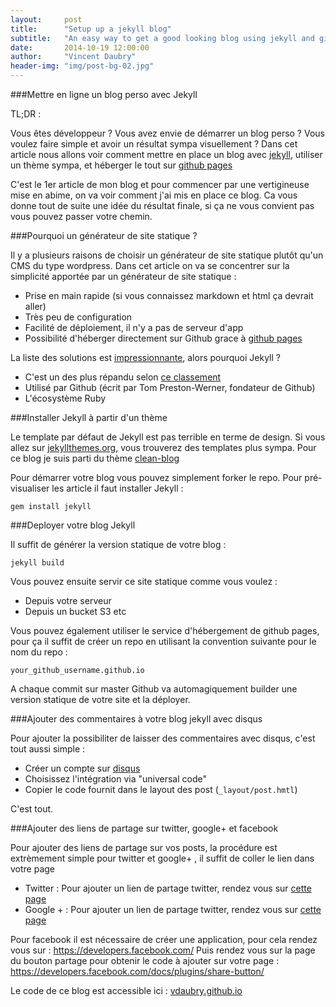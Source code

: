 ```yaml
---
layout:     post
title:      "Setup up a jekyll blog"
subtitle:   "An easy way to get a good looking blog using jekyll and github pages"
date:       2014-10-19 12:00:00
author:     "Vincent Daubry"
header-img: "img/post-bg-02.jpg"
---
```


###Mettre en ligne un blog perso avec Jekyll

TL;DR :

Vous êtes développeur ? Vous avez envie de démarrer un blog perso ? Vous voulez faire simple et avoir un résultat sympa visuellement ?
Dans cet article nous allons voir comment mettre en place un blog avec <a href="http://jekyllrb.com/">jekyll</a>, utiliser un thème sympa, et héberger le tout sur <a href="https://pages.github.com/">github pages</a>


C'est le 1er article de mon blog et pour commencer par une vertigineuse mise en abime, on va voir comment j'ai mis en place ce blog. Ca vous donne tout de suite une idée du résultat finale, si ça ne vous convient pas vous pouvez passer votre chemin.


###Pourquoi un générateur de site statique ?

Il y a plusieurs raisons de choisir un générateur de site statique plutôt qu'un CMS du type wordpress. Dans cet article on va se concentrer sur la simplicité apportée par un générateur de site statique :

* Prise en main rapide (si vous connaissez markdown et html ça devrait aller)
* Très peu de configuration
* Facilité de déploiement, il n'y a pas de serveur d'app
* Possibilité d'héberger directement sur Github grace à <a href="https://pages.github.com/">github pages</a>

La liste des solutions est <a href="https://staticsitegenerators.net">impressionnante</a>, alors pourquoi Jekyll ?

* C'est un des plus répandu selon <a href="https://www.staticgen.com/">ce classement</a>
* Utilisé par Github (écrit par Tom Preston-Werner, fondateur de Github)
* L'écosystème Ruby


###Installer Jekyll à partir d'un thème

Le template par défaut de Jekyll est pas terrible en terme de design. Si vous allez sur <a href="http://jekyllthemes.org/">jekyllthemes.org</a>, vous trouverez des templates plus sympa. Pour ce blog je suis parti du thème <a href="https://github.com/IronSummitMedia/startbootstrap-clean-blog-jekyll">clean-blog</a>

Pour démarrer votre blog vous pouvez simplement forker le repo. Pour pré-visualiser les article il faut installer Jekyll :

```gem install jekyll```


###Deployer votre blog Jekyll

Il suffit de générer la version statique de votre blog :

```jekyll build ```

Vous pouvez ensuite servir ce site statique comme vous voulez :

* Depuis votre serveur
* Depuis un bucket S3
etc

Vous pouvez également utiliser le service d'hébergement de github pages, pour ça il suffit de créer un repo en utilisant la convention suivante pour le nom du repo :

```
your_github_username.github.io
```

A chaque commit sur master Github va automagiquement builder une version statique de votre site et la déployer.


###Ajouter des commentaires à votre blog jekyll avec disqus

Pour ajouter la possibiliter de laisser des commentaires avec disqus, c'est tout aussi simple :

* Créer un compte sur <a href="https://disqus.com">disqus</a>
* Choisissez l'intégration via "universal code"
* Copier le code fournit dans le layout des post (```_layout/post.hmtl```)

C'est tout.


###Ajouter des liens de partage sur twitter, google+ et facebook

Pour ajouter des liens de partage sur vos posts, la procédure est extrèmement simple pour twitter et google+ , il suffit de coller le lien dans votre page

* Twitter : Pour ajouter un lien de partage twitter, rendez vous sur <a href="https://about.twitter.com/resources/buttons#tweet">cette page</a>
* Google + : Pour ajouter un lien de partage twitter, rendez vous sur <a href="https://developers.google.com/+/web/share/">cette page</a>

Pour facebook il est nécessaire de créer une application, pour cela rendez vous sur : https://developers.facebook.com/
Puis rendez vous sur la page du bouton partage pour obtenir le code à ajouter sur votre page : https://developers.facebook.com/docs/plugins/share-button/






Le code de ce blog est accessible ici : <a href="vdaubry.github.io">vdaubry.github.io</a>